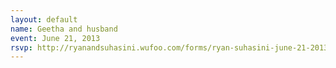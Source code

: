 ```yaml
---
layout: default
name: Geetha and husband
event: June 21, 2013
rsvp: http://ryanandsuhasini.wufoo.com/forms/ryan-suhasini-june-21-2013/
---
```

